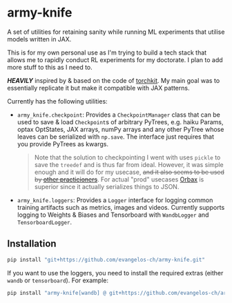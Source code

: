 # army-knife

A set of utilities for retaining sanity while running ML experiments that utilise models written in JAX.

This is for my own personal use as I'm trying to build a tech stack that allows me to rapidly conduct RL experiments for my doctorate. I plan to add more stuff to this as I need to.

**_HEAVILY_** inspired by & based on the code of [torchkit](https://github.com/kevinzakka/torchkit). My main goal was to essentially replicate it but make it compatible with JAX patterns.

Currently has the following utilities:

-   `army_knife.checkpoint`: Provides a `CheckpointManager` class that can be used to save & load `Checkpoint`s of arbitrary PyTrees, e.g. haiku Params, optax OptStates, JAX arrays, numPy arrays and any other PyTree whose leaves can be serialized with `np.save`. The interface just requires that you provide PyTrees as kwargs.
    > Note that the solution to checkpointing I went with uses `pickle` to save the `treedef` and is thus far from ideal. However, it was simple enough and it will do for my usecase, ~~and it also seems to be used by [other practicioners](https://github.com/deepmind/dm-haiku/issues/18)~~. For actual "prod" usecases [Orbax](https://github.com/google/orbax) is superior since it actually serializes things to JSON.
-   `army_knife.loggers`: Provides a `Logger` interface for logging common training artifacts such as metrics, images and videos. Currently supports logging to Weights & Biases and Tensorboard with `WandbLogger` and `TensorboardLogger`.

## Installation

```bash
pip install "git+https://github.com/evangelos-ch/army-knife.git"
```

If you want to use the loggers, you need to install the required extras (either `wandb` or `tensorboard`). For example:

```bash
pip install "army-knife[wandb] @ git+https://github.com/evangelos-ch/army-knife.git"
```
